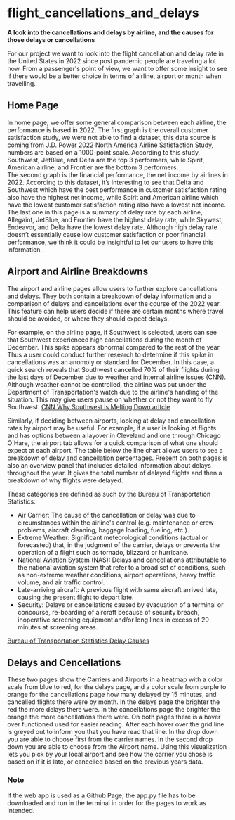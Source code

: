 # flight_cancellations_and_delays
**A look into the cancellations and delays by airline, and the causes for those delays or cancellations**

For our project we want to look into the flight cancellation and delay rate in the United States in 2022 since post pandemic people are traveling a lot now. From a passenger's point of view, we want to offer some insight to see if there would be a better choice in terms of airline, airport or month when travelling. 

## Home Page
In home page, we offer some general comparison between each airline, the performance is based in 2022. The first graph is the overall customer satisfaction study, we were not able to find a dataset, this data source is coming from J.D. Power 2022 North America Airline Satisfaction Study, numbers are based on a 1000-point scale. According to this study, Southwest, JetBlue, and Delta are the top 3 performers, while Spirit, American airline, and Frontier are the bottom 3 performers.  
The second graph is the financial performance, the net income by airlines in 2022. According to this dataset, it’s interesting to see that Delta and Southwest which have the best performance in customer satisfaction rating also have the highest net income, while Spirit and American airline which have the lowest customer satisfaction rating also have a lowest net income. 
The last one in this page is a summary of delay rate by each airline, Allegaint, JetBlue, and Frontier have the highest delay rate, while Skywest, Endeavor, and Delta have the lowest delay rate. Although high delay rate doesn’t essentially cause low customer satisfaction or poor financial performance, we think it could be insightful to let our users to have this information.

## Airport and Airline Breakdowns
The airport and airline pages allow users to further explore cancellations and delays. They both contain a breakdown of delay information and a comparison of delays and cancellations over the course of the 2022 year. This feature can help users decide if there are certain months where travel should be avoided, or where they should expect delays. 

For example, on the airline page, if Southwest is selected, users can see that Southwest experienced high cancellations during the month of December. This spike appears abnormal compared to the rest of the year. Thus a user could conduct further research to determine if this spike in cancellations was an anomoly or standard for December. In this case, a quick search reveals that Southwest cancelled 70% of their flights during the last days of December due to weather and internal airline issues (CNN). Although weather cannot be controlled, the airline was put under the Department of Transportation's watch due to the airline's handling of the situation. This may give users pause on whether or not they want to fly Southwest. 
[CNN Why Southwest is Melting Down aritcle](https://www.cnn.com/2022/12/27/business/southwest-airlines-service-meltdown/index.html)

Similarly, if deciding between airports, looking at delay and cancellation rates by airport may be useful. For example, if a user is looking at flights and has options between a layover in Cleveland and one through Chicago O'Hare, the airport tab allows for a quick comparison of what one should expect at each airport. The table below the line chart allows users to see a breakdown of delay and cancellation percentages. 
Present on both pages is also an overview panel that includes detailed information about delays throughout the year. It gives the total number of delayed flights and then a breakdown of why flights were delayed. 

These categories are defined as such by the Bureau of Transportation Statistics:

- Air Carrier: The cause of the cancellation or delay was due to circumstances within the airline's control (e.g. maintenance or crew problems, aircraft cleaning, baggage loading, fueling, etc.).
- Extreme Weather: Significant meteorological conditions (actual or forecasted) that, in the judgment of the carrier, delays or prevents the operation of a flight such as tornado, blizzard or hurricane.
- National Aviation System (NAS): Delays and cancellations attributable to the national aviation system that refer to a broad set of conditions, such as non-extreme weather conditions, airport operations, heavy traffic volume, and air traffic control.
- Late-arriving aircraft: A previous flight with same aircraft arrived late, causing the present flight to depart late.
- Security: Delays or cancellations caused by evacuation of a terminal or concourse, re-boarding of aircraft because of security breach, inoperative screening equipment and/or long lines in excess of 29 minutes at screening areas.

[Bureau of Transportation Statistics Delay Causes](https://www.bts.gov/topics/airlines-and-airports/understanding-reporting-causes-flight-delays-and-cancellations)

## Delays and Cencellations ##
These two pages show the Carriers and Airports in a heatmap with a color scale from blue to red, for the delays page, and a color scale from purple to orange for the cancellations page how many delayed by 15 minutes, and cancelled flights there were by month.  In the delays page the brighter the red the more delays there were.  In the cancellations page the brighter the orange the more cancellations there were.  On both pages there is a hover over functioned used for easier reading.  After each hover over the grid line is greyed out to inform you that you have read that line.  In the drop down you are able to choose first from the carrier names.  In the second drop down you are able to choose from the Airport name.  Using this visualization lets you pick by your local airport and see how the carrier you chose is based on if it is late, or cancelled based on the previous years data.  

### Note ###
If the web app is used as a Github Page, the app.py file has to be downloaded and run in the terminal in order for the pages to work as intended.
